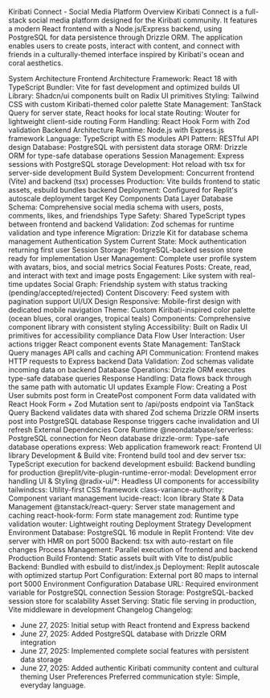 Kiribati Connect - Social Media Platform
Overview
Kiribati Connect is a full-stack social media platform designed for the Kiribati community. It features a modern React frontend with a Node.js/Express backend, using PostgreSQL for data persistence through Drizzle ORM. The application enables users to create posts, interact with content, and connect with friends in a culturally-themed interface inspired by Kiribati's ocean and coral aesthetics.

System Architecture
Frontend Architecture
Framework: React 18 with TypeScript
Bundler: Vite for fast development and optimized builds
UI Library: Shadcn/ui components built on Radix UI primitives
Styling: Tailwind CSS with custom Kiribati-themed color palette
State Management: TanStack Query for server state, React hooks for local state
Routing: Wouter for lightweight client-side routing
Form Handling: React Hook Form with Zod validation
Backend Architecture
Runtime: Node.js with Express.js framework
Language: TypeScript with ES modules
API Pattern: RESTful API design
Database: PostgreSQL with persistent data storage
ORM: Drizzle ORM for type-safe database operations
Session Management: Express sessions with PostgreSQL storage
Development: Hot reload with tsx for server-side development
Build System
Development: Concurrent frontend (Vite) and backend (tsx) processes
Production: Vite builds frontend to static assets, esbuild bundles backend
Deployment: Configured for Replit's autoscale deployment target
Key Components
Data Layer
Database Schema: Comprehensive social media schema with users, posts, comments, likes, and friendships
Type Safety: Shared TypeScript types between frontend and backend
Validation: Zod schemas for runtime validation and type inference
Migration: Drizzle Kit for database schema management
Authentication System
Current State: Mock authentication returning first user
Session Storage: PostgreSQL-backed session store ready for implementation
User Management: Complete user profile system with avatars, bios, and social metrics
Social Features
Posts: Create, read, and interact with text and image posts
Engagement: Like system with real-time updates
Social Graph: Friendship system with status tracking (pending/accepted/rejected)
Content Discovery: Feed system with pagination support
UI/UX Design
Responsive: Mobile-first design with dedicated mobile navigation
Theme: Custom Kiribati-inspired color palette (ocean blues, coral oranges, tropical teals)
Components: Comprehensive component library with consistent styling
Accessibility: Built on Radix UI primitives for accessibility compliance
Data Flow
User Interaction: User actions trigger React component events
State Management: TanStack Query manages API calls and caching
API Communication: Frontend makes HTTP requests to Express backend
Data Validation: Zod schemas validate incoming data on backend
Database Operations: Drizzle ORM executes type-safe database queries
Response Handling: Data flows back through the same path with automatic UI updates
Example Flow: Creating a Post
User submits post form in CreatePost component
Form data validated with React Hook Form + Zod
Mutation sent to /api/posts endpoint via TanStack Query
Backend validates data with shared Zod schema
Drizzle ORM inserts post into PostgreSQL database
Response triggers cache invalidation and UI refresh
External Dependencies
Core Runtime
@neondatabase/serverless: PostgreSQL connection for Neon database
drizzle-orm: Type-safe database operations
express: Web application framework
react: Frontend UI library
Development & Build
vite: Frontend build tool and dev server
tsx: TypeScript execution for backend development
esbuild: Backend bundling for production
@replit/vite-plugin-runtime-error-modal: Development error handling
UI & Styling
@radix-ui/*: Headless UI components for accessibility
tailwindcss: Utility-first CSS framework
class-variance-authority: Component variant management
lucide-react: Icon library
State & Data Management
@tanstack/react-query: Server state management and caching
react-hook-form: Form state management
zod: Runtime type validation
wouter: Lightweight routing
Deployment Strategy
Development Environment
Database: PostgreSQL 16 module in Replit
Frontend: Vite dev server with HMR on port 5000
Backend: tsx with auto-restart on file changes
Process Management: Parallel execution of frontend and backend
Production Build
Frontend: Static assets built with Vite to dist/public
Backend: Bundled with esbuild to dist/index.js
Deployment: Replit autoscale with optimized startup
Port Configuration: External port 80 maps to internal port 5000
Environment Configuration
Database URL: Required environment variable for PostgreSQL connection
Session Storage: PostgreSQL-backed session store for scalability
Asset Serving: Static file serving in production, Vite middleware in development
Changelog
Changelog:
- June 27, 2025: Initial setup with React frontend and Express backend
- June 27, 2025: Added PostgreSQL database with Drizzle ORM integration
- June 27, 2025: Implemented complete social features with persistent data storage
- June 27, 2025: Added authentic Kiribati community content and cultural theming
User Preferences
Preferred communication style: Simple, everyday language.
